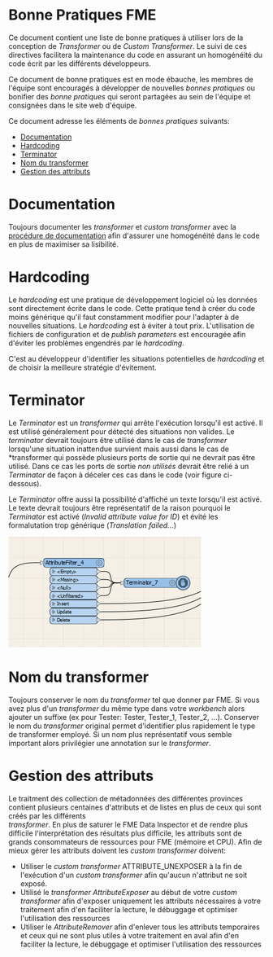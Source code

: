 # Bonne Pratiques FME

Ce document contient une liste de bonne pratiques à utiliser lors de la conception de *Transformer* ou de *Custom Transformer*.  Le suivi de ces directives facilitera la maintenance du code en assurant un homogénéité du code écrit par les différents développeurs.

Ce document de bonne pratiques est en mode ébauche, les membres de l'équipe sont encouragés à développer de nouvelles *bonnes pratiques* ou bonifier des *bonne pratiques* qui seront partagées au sein de l'équipe et consignées dans le site web d'équipe.   

Ce document adresse les éléments de *bonnes pratiques* suivants:

 - [Documentation](#Documentation)
 - [Hardcoding](#Bookmark)
 - [Terminator](#Bookmark-imbriqué)
 - [Nom du transformer](#Nom-du-transformer)
 - [Gestion des attributs](#Gestion-des-attributs)


# Documentation

Toujours documenter les *transformer* et *custom transformer* avec la [procédure de documentation](Documentation%20FME.md) afin d'assurer une homogénéité dans le code en plus de maximiser sa lisibilité.
 

# Hardcoding

Le *hardcoding* est une pratique de développement logiciel où les données sont directement écrite dans le code.  Cette pratique tend à créer du code moins générique qu'il faut constamment modifier pour l'adapter à de nouvelles situations.  Le *hardcoding* est à éviter à tout prix.  L'utilisation de fichiers de configuration et de *publish parameters* est encouragée afin d'éviter les problèmes engendrés par le *hardcoding*.

C'est au développeur d'identifier les situations potentielles de *hardcoding* et de choisir la meilleure stratégie d'évitement.


# Terminator

Le *Terminator* est un *transformer* qui arrête l'exécution lorsqu'il est activé.  Il est utilisé généralement pour détecté des situations non valides.  Le *terminator* devrait toujours être utilisé dans le cas de *transformer* lorsqu'une situation inattendue survient mais aussi dans le cas de *transformer qui possède plusieurs ports de sortie qui ne devrait pas être utilisé. Dans ce cas les ports de sortie *non utilisés* devrait être relié à un *Terminator* de façon à déceler ces cas dans le code (voir figure ci-dessous).

Le *Terminator* offre aussi la possibilité d'affiché un texte lorsqu'il est activé.  Le texte devrait toujours être représentatif de la raison pourquoi le *Terminator* est activé (*Invalid attribute value for ID*) et évité les formalutation trop générique (*Translation failed...*)

![img_5.png](img_5.png)

# Nom du transformer

Toujours conserver le nom du *transformer* tel que donner par FME.  Si vous avez plus d'un *transformer* du même type dans votre *workbench* alors ajouter un suffixe (ex pour Tester: Tester, Tester_1, Tester_2, ...).  Conserver le nom du *transformer* original permet d'identifier plus rapidement le type de transformer employé.  Si un nom plus représentatif vous semble important alors privilégier une annotation sur le *transformer*. 


# Gestion des attributs
 

Le traitment des collection de métadonnées des différentes provinces contient plusieurs centaines d'attributs et de listes en plus de ceux qui sont créés par les différents   
*transformer*.  En plus de saturer le FME Data Inspector et de rendre plus difficile l'interprétation des résultats plus difficile, les attributs sont de grands consommateurs de ressources pour FME (mémoire et CPU).  Afin de mieux gérer les attributs doivent les *custom transformer* doivent:
  * Utiliser le *custom transformer* ATTRIBUTE_UNEXPOSER à la fin de l'exécution d'un *custom transformer* afin qu'aucun n'attribut ne soit exposé.
  * Utilisé le *transformer* *AttributeExposer* au début de votre *custom transformer* afin d'exposer uniquement les attributs nécessaires à votre traitement afin d'en faciliter la lecture, le débuggage et optimiser l'utilisation des ressources
  * Utiliser le *AttributeRemover* afin d'enlever tous les attributs temporaires et ceux qui ne sont plus utiles à votre traitement en aval afin d'en faciliter la lecture, le débuggage et optimiser l'utilisation des ressources